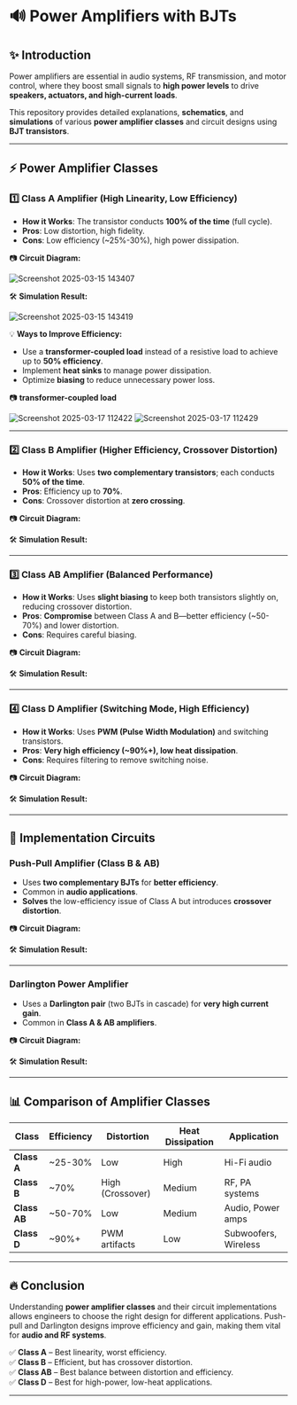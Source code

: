 # 🔊 Power Amplifiers with BJTs

## ✨ Introduction
Power amplifiers are essential in audio systems, RF transmission, and motor control, where they boost small signals to **high power levels** to drive **speakers, actuators, and high-current loads**.

This repository provides detailed explanations, **schematics**, and **simulations** of various **power amplifier classes** and circuit designs using **BJT transistors**.

---

## ⚡ Power Amplifier Classes

### 1️⃣ **Class A Amplifier** (High Linearity, Low Efficiency)
- **How it Works**: The transistor conducts **100% of the time** (full cycle).
- **Pros**: Low distortion, high fidelity.
- **Cons**: Low efficiency (~25%-30%), high power dissipation.

📷 **Circuit Diagram:**  

![Screenshot 2025-03-15 143407](https://github.com/user-attachments/assets/4839f91c-5fee-49e4-8de7-0924c3f6d55e)

🛠 **Simulation Result:**  

![Screenshot 2025-03-15 143419](https://github.com/user-attachments/assets/43a1d68f-62c3-4b94-a088-7d8caf0e276b)

💡 **Ways to Improve Efficiency:**
- Use a **transformer-coupled load** instead of a resistive load to achieve up to **50% efficiency**.
- Implement **heat sinks** to manage power dissipation.
- Optimize **biasing** to reduce unnecessary power loss.
  
📷  **transformer-coupled load**

![Screenshot 2025-03-17 112422](https://github.com/user-attachments/assets/cd3f6575-4c67-49eb-962e-15aa2e981320)
![Screenshot 2025-03-17 112429](https://github.com/user-attachments/assets/a4f6c720-e498-48f5-be42-27892b1925c3)

---

### 2️⃣ **Class B Amplifier** (Higher Efficiency, Crossover Distortion)
- **How it Works**: Uses **two complementary transistors**; each conducts **50% of the time**.
- **Pros**: Efficiency up to **70%**.
- **Cons**: Crossover distortion at **zero crossing**.

📷 **Circuit Diagram:**  


🛠 **Simulation Result:**  


---

### 3️⃣ **Class AB Amplifier** (Balanced Performance)
- **How it Works**: Uses **slight biasing** to keep both transistors slightly on, reducing crossover distortion.
- **Pros**: **Compromise** between Class A and B—better efficiency (~50-70%) and lower distortion.
- **Cons**: Requires careful biasing.

📷 **Circuit Diagram:**  


🛠 **Simulation Result:**  


---

### 4️⃣ **Class D Amplifier** (Switching Mode, High Efficiency)
- **How it Works**: Uses **PWM (Pulse Width Modulation)** and switching transistors.
- **Pros**: **Very high efficiency (~90%+), low heat dissipation**.
- **Cons**: Requires filtering to remove switching noise.

📷 **Circuit Diagram:**  


🛠 **Simulation Result:**  


---

## 🔹 Implementation Circuits

### **Push-Pull Amplifier (Class B & AB)**
- Uses **two complementary BJTs** for **better efficiency**.
- Common in **audio applications**.
- **Solves** the low-efficiency issue of Class A but introduces **crossover distortion**.

📷 **Circuit Diagram:**  


🛠 **Simulation Result:**  


---

### **Darlington Power Amplifier**
- Uses a **Darlington pair** (two BJTs in cascade) for **very high current gain**.
- Common in **Class A & AB amplifiers**.

📷 **Circuit Diagram:**  


🛠 **Simulation Result:**  


---

## 📊 Comparison of Amplifier Classes
| Class | Efficiency | Distortion | Heat Dissipation | Application |
|--------|------------|------------|------------------|-------------|
| **Class A** | ~25-30% | Low | High | Hi-Fi audio |
| **Class B** | ~70% | High (Crossover) | Medium | RF, PA systems |
| **Class AB** | ~50-70% | Low | Medium | Audio, Power amps |
| **Class D** | ~90%+ | PWM artifacts | Low | Subwoofers, Wireless |

---

## 🔥 Conclusion
Understanding **power amplifier classes** and their circuit implementations allows engineers to choose the right design for different applications. Push-pull and Darlington designs improve efficiency and gain, making them vital for **audio and RF systems**.

✅ **Class A** – Best linearity, worst efficiency.  
✅ **Class B** – Efficient, but has crossover distortion.  
✅ **Class AB** – Best balance between distortion and efficiency.  
✅ **Class D** – Best for high-power, low-heat applications.

---


